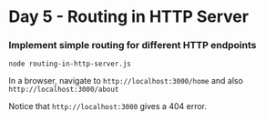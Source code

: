 <h1>Day 5 - Routing in HTTP Server</h1>
<h3>Implement simple routing for different HTTP endpoints</h3>

```console
node routing-in-http-server.js
```
In a browser, navigate to `http://localhost:3000/home` and also `http://localhost:3000/about`

Notice that `http://localhost:3000` gives a 404 error.